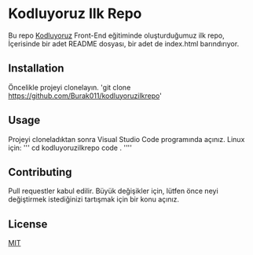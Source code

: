 # Kodluyoruz Ilk Repo
 Bu repo [Kodluyoruz](www.kodluyoruz.org) Front-End eğitiminde oluşturduğumuz ilk repo, İçerisinde bir adet
 README dosyası, bir adet de index.html barındırıyor.

## Installation
 Öncelikle projeyi clonelayın.
'git clone https://github.com/Burak011/kodluyoruzilkrepo'

## Usage
 Projeyi cloneladıktan sonra Visual Studio Code programında açınız.
 Linux için:
 '''
 cd kodluyoruzilkrepo
 code .
 ''''

## Contributing
 Pull requestler kabul edilir. Büyük değişikler için, lütfen önce neyi değiştirmek
 istediğinizi tartışmak için bir konu açınız.

## License
 [MIT](https://github.com/Burak011/kodluyoruzilkrepo/blob/main/LICENSE)